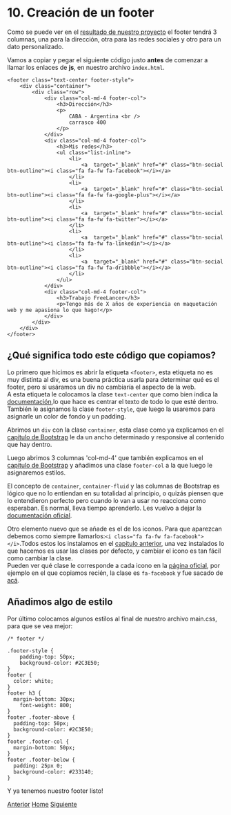 # 10. Creación de un footer

Como se puede ver en el [resultado de nuestro proyecto](http://dacu.com.ar/mi_primera_pagina/) el footer tendrá 3 columnas, una para la dirección, otra para las redes sociales y otro para un dato personalizado.

Vamos a copiar y pegar el siguiente código justo **antes** de comenzar a llamar los enlaces de **js**, en nuestro archivo `index.html`.
```
<footer class="text-center footer-style">
    <div class="container">
        <div class="row">
            <div class="col-md-4 footer-col">
                <h3>Dirección</h3>
                <p>
                    CABA - Argentina <br />
                    carrasco 400
                </p>
            </div>
            <div class="col-md-4 footer-col">
                <h3>Mis redes</h3>
                <ul class="list-inline">
                    <li>
                        <a  target="_blank" href="#" class="btn-social btn-outline"><i class="fa fa-fw fa-facebook"></i></a>
                    </li>
                    <li>
                        <a  target="_blank" href="#" class="btn-social btn-outline"><i class="fa fa-fw fa-google-plus"></i></a>
                    </li>
                    <li>
                        <a  target="_blank" href="#" class="btn-social btn-outline"><i class="fa fa-fw fa-twitter"></i></a>
                    </li>
                    <li>
                        <a  target="_blank" href="#" class="btn-social btn-outline"><i class="fa fa-fw fa-linkedin"></i></a>
                    </li>
                    <li>
                        <a  target="_blank" href="#" class="btn-social btn-outline"><i class="fa fa-fw fa-dribbble"></i></a>
                    </li>
                </ul>
            </div>
            <div class="col-md-4 footer-col">
                <h3>Trabajo FreeLancer</h3>
                <p>Tengo más de X años de experiencia en maquetación web y me apasiona lo que hago!</p>
            </div>
        </div>
    </div>
</footer>
```

## ¿Qué significa todo este código que copiamos?

Lo primero que hicimos es abrir la etiqueta `<footer>`, esta etiqueta no es muy distinta al div, es una buena práctica usarla para determinar qué es el footer, pero si usáramos un div no cambiaría el aspecto de la web.<br />
A esta etiqueta le colocamos la clase `text-center` que como bien indica la [documentación](http://getbootstrap.com/css/#type-alignment),lo que hace es centrar el texto de todo lo que esté dentro.
<br />
También le asignamos la clase `footer-style`, que luego la usaremos para asignarle un color de fondo y un padding.

Abrimos un `div` con la clase `container`, esta clase como ya explicamos en el [capítulo de Bootstrap](https://fgarciajulia.github.io/mi_primera_pagina/acerca-bootstrap) le da un ancho determinado y responsive al contenido que hay dentro.

Luego abrimos 3 columnas 'col-md-4' que también explicamos en el [capítulo de Bootstrap](https://fgarciajulia.github.io/mi_primera_pagina/acerca-bootstrap) y añadimos una clase `footer-col` a la que luego le asignaremos estilos.

El concepto de `container`, `container-fluid` y las columnas de Bootstrap es lógico que no lo entiendan en su totalidad al principio, o quizás piensen que lo entendieron perfecto pero cuando lo van a usar no reacciona como esperaban. Es normal, lleva tiempo aprenderlo. Les vuelvo a dejar la [documentación oficial](http://getbootstrap.com/css/#overview-container).

Otro elemento nuevo que se añade es el de los iconos. Para que aparezcan debemos como siempre llamarlos:`<i class="fa fa-fw fa-facebook"></i>`.Todos estos los instalamos en el [capitulo anterior](https://fgarciajulia.github.io/mi_primera_pagina/fontawesome), una vez instalados lo que hacemos es usar las clases por defecto, y cambiar el icono es tan fácil como cambiar la clase.<br />
Pueden ver qué clase le corresponde a cada icono en la [página oficial](http://fontawesome.io/icons/), por ejemplo en el que copiamos recién, la clase es `fa-facebook` y fue sacado de [acá](http://fontawesome.io/icon/facebook/).

## Añadimos algo de estilo

Por último colocamos algunos estilos al final de nuestro archivo main.css, para que se vea mejor:

```
/* footer */

.footer-style {
    padding-top: 50px;
    background-color: #2C3E50;
}
footer {
  color: white;
}
footer h3 {
  margin-bottom: 30px;
    font-weight: 800;
}
footer .footer-above {
  padding-top: 50px;
  background-color: #2C3E50;
}
footer .footer-col {
  margin-bottom: 50px;
}
footer .footer-below {
  padding: 25px 0;
  background-color: #233140;
}
```
Y ya tenemos nuestro footer listo!

<div class="Grid">
    <a href="https://fgarciajulia.github.io/mi_primera_pagina/fontawesome" class="my-btn anterior">Anterior</a>
    <a href="https://fgarciajulia.github.io/mi_primera_pagina" class="my-btn home">Home</a>
    <a href="https://fgarciajulia.github.io/mi_primera_pagina" class="my-btn siguiente">Siguiente</a>
</div>